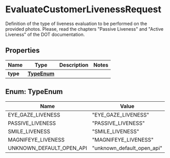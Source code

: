 

# EvaluateCustomerLivenessRequest

Definition of the type of liveness evaluation to be performed on the provided photos. Please, read the chapters \"Passive Liveness\" and \"Active Liveness\" of the DOT documentation.

## Properties

| Name | Type | Description | Notes |
|------------ | ------------- | ------------- | -------------|
|**type** | [**TypeEnum**](#TypeEnum) |  |  |



## Enum: TypeEnum

| Name | Value |
|---- | -----|
| EYE_GAZE_LIVENESS | &quot;EYE_GAZE_LIVENESS&quot; |
| PASSIVE_LIVENESS | &quot;PASSIVE_LIVENESS&quot; |
| SMILE_LIVENESS | &quot;SMILE_LIVENESS&quot; |
| MAGNIFEYE_LIVENESS | &quot;MAGNIFEYE_LIVENESS&quot; |
| UNKNOWN_DEFAULT_OPEN_API | &quot;unknown_default_open_api&quot; |



